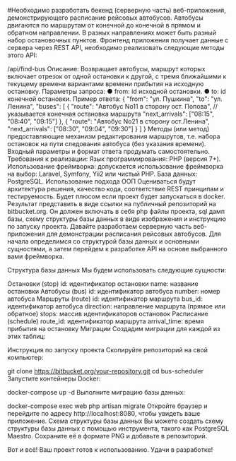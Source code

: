 #Необходимо разработать бекенд (серверную часть) веб-приложения, демонстрирующего
расписание рейсовых автобусов.
Автобусы двигаются по маршрутам от конечной до конечной в прямом и обратном направлении. В
разных направлениях может быть разный набор остановочных пунктов.
Фронтенд приложения получает данные с сервера через REST API, необходимо реализовать
следующие методы этого API:

/api/find-bus
Описание:
Возвращает автобусы, маршрут которых включает отрезок от одной остановки к другой, с тремя
ближайшими к текущему времени вариантами времени прибытия на исходную остановку.
Параметры запроса:
● from: id исходной остановки.
● to: id конечной остановки.
Пример ответа:
{
"from": "ул. Пушкина",
"to": "ул. Ленина",
"buses": [
{
"route": "Автобус No11 в сторону ост. Попова", // указывается конечная остановка маршрута
"next_arrivals": ["08:15", "08:40", "09:15"]
},
{
"route": "Автобус No21 в сторону ост.Ленина",
"next_arrivals": ["08:30", "09:04", "09:30"]
}
]
}
Методы (или метод) предоставляющие механизм редактирования маршрутов, т.е. набора
остановок на пути следования автобуса (без указания времени). Входный параметры и
формат ответа продумать самостоятельно.
Требования к реализации:
Язык программирования: PHP (версия 7+).
Использование фреймворка: допускается использование фреймворка на выбор: Laravel,
Symfony, Yii2 или чистый PHP.
База данных: PostgreSQL.
Использование подхода ООП
Оцениваться будут архитектура решения, качество кода, соответствие REST принципам и
тестируемость. Будет плюсом если проект будет запускаться в docker.
Результат представить в виде ссылки на публичный репозиторий на bitbucket.org. Он должен
включать в себя php файлы проекта, sql дамп базы, схему структуры базы данных в виде
изображения и инструкцию по запуску проекта.
Давайте разработаем серверную часть веб-приложения для демонстрации расписания рейсовых автобусов. Для начала определимся со структурой базы данных и основными сущностями, а затем перейдем к разработке API на основе выбранного вами фреймворка.

Структура базы данных
Мы будем использовать следующие сущности:

Остановки (stop)
id: идентификатор остановки
name: название остановки
Автобусы (bus)
id: идентификатор автобуса
number: номер автобуса
Маршруты (route)
id: идентификатор маршрута
bus_id: идентификатор автобуса
direction: направление маршрута (прямое или обратное)
stops: массив идентификаторов остановок
Расписание (schedule)
route_id: идентификатор маршрута
arrival_time: время прибытия на остановку
Миграции
Создадим миграции для каждой из этих таблиц:



Инструкция по запуску проекта
Скопируйте репозиторий на свой компьютер:

git clone https://bitbucket.org/your-repository.git
cd bus-scheduler
Запустите контейнеры Docker:

docker-compose up -d
Выполните миграцию базы данных:

docker-compose exec web php artisan migrate
Откройте браузер и перейдите по адресу http://localhost:8080, чтобы увидеть ваше приложение.
Схема структуры базы данных
Вы можете создать схему структуры базы данных с помощью инструмента, такого как PostgreSQL Maestro. Сохраните её в формате PNG и добавьте в репозиторий.

Вот и всё! Ваш проект готов к использованию. Удачи в разработке!
